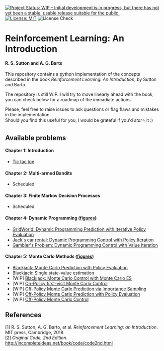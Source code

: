 [![Project Status: WIP – Initial development is in progress, but there has not yet been a stable, usable release suitable for the public.](https://www.repostatus.org/badges/latest/wip.svg)](https://www.repostatus.org/#wip)
[![License: MIT](https://img.shields.io/badge/License-MIT-blue.svg)](https://opensource.org/licenses/MIT)
![License Check](https://github.com/epignatelli/reinforcement-learning-an-introduction/workflows/license.yml/badge.svg)



# Reinforcement Learning: An Introduction
#### R. S. Sutton and A. G. Barto

This repository contains a python implementation of the concepts described in the book _Reinforcement Learning: An Introduction_, by Sutton and Barto.

The repository is still WIP. I will try to move linearly ahead with the book, you can check below for a roadmap of the immadiate actions.

Please, feel free to raise issues to ask questions or flag flaws and mistakes in the implementation.  
Should you find this useful for you, I would be grateful if you'd _star_:star: it :)


## Available problems

#### Chapter 1: Introduction
  - [Tic tac toe](https://github.com/epignatelli/reinforcement-learning-an-introduction/blob/master/chapter-1/tic_tac_toe.py)

#### Chapter 2: Multi-armed Bandits
  - Scheduled

#### Chapter 3:  Finite Markov Decision Processes
  - Scheduled

#### Chapter 4: Dynamic Programming ([figures](https://github.com/epignatelli/reinforcement-learning-an-introduction/blob/master/chapter-4))
  - [GridWorld: Dynamic Programming Prediction with Iterative Policy Evaluation](https://github.com/epignatelli/reinforcement-learning-an-introduction/blob/master/chapter-4/gridworld.py)
  - [Jack's car rental: Dynamic Programming Control with Policy Iteration](https://github.com/epignatelli/reinforcement-learning-an-introduction/blob/master/chapter-4/car_rental.py)
  - [Gambler's Problem: Dynamic Programming Control with Value Iteration](https://github.com/epignatelli/reinforcement-learning-an-introduction/blob/master/chapter-4/gamblers_problem.py)

#### Chapter 5: Monte Carlo Methods ([figures](https://github.com/epignatelli/reinforcement-learning-an-introduction/blob/master/chapter-5))
  - [Blackjack: Monte Carlo Prediction with Policy Evaluation](https://github.com/epignatelli/reinforcement-learning-an-introduction/blob/master/chapter-5/mc_policy_evaluation.py)
  - [Blackjack: Single state-value estimation](https://github.com/epignatelli/reinforcement-learning-an-introduction/blob/master/chapter-5/mc_single_q_estimation.py)
  - [WIP] [Blackjack: Monte Carlo Control with Monte Carlo ES]()
  - [WIP] [On-Policy first-visit Monte Carlo Control]()
  - [WIP] [Off-Policy Monte Carlo Prediction via Importance Sampling]()
  - [WIP] [Off-Policy Monte Carlo Prediction with Policy Evaluation]()
  - [WIP] [Off-Policy Monte Carlo Control]()

## References
[1] R.  S.  Sutton,  A.  G.  Barto,  et  al. _Reinforcement  Learning:  an  Introduction_.  MIT  press, Cambridge, 2018.  
[2] _Original Code, 2nd Edition_. http://incompleteideas.net/book/code/code2nd.html
